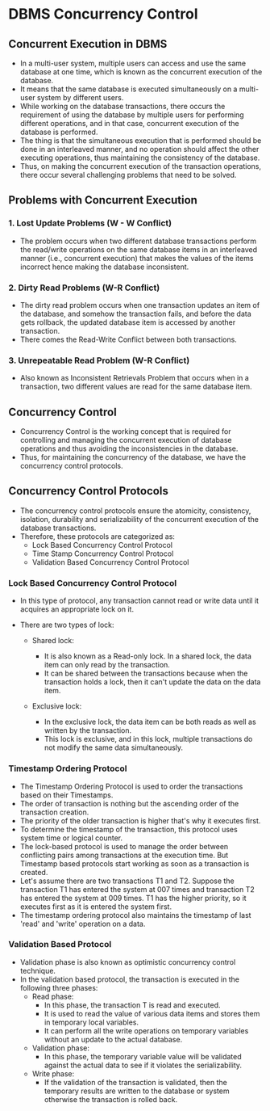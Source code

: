 # DBMS Concurrency Control

## Concurrent Execution in DBMS

- In a multi-user system, multiple users can access and use the same database at one time, which is known as the concurrent execution of the database.
- It means that the same database is executed simultaneously on a multi-user system by different users.
- While working on the database transactions, there occurs the requirement of using the database by multiple users for performing different operations, and in that case, concurrent execution of the database is performed.
- The thing is that the simultaneous execution that is performed should be done in an interleaved manner, and no operation should affect the other executing operations, thus maintaining the consistency of the database.
- Thus, on making the concurrent execution of the transaction operations, there occur several challenging problems that need to be solved.

## Problems with Concurrent Execution

### 1. Lost Update Problems (W - W Conflict)

- The problem occurs when two different database transactions perform the read/write operations on the same database items in an interleaved manner (i.e., concurrent execution) that makes the values of the items incorrect hence making the database inconsistent.

### 2. Dirty Read Problems (W-R Conflict)

- The dirty read problem occurs when one transaction updates an item of the database, and somehow the transaction fails, and before the data gets rollback, the updated database item is accessed by another transaction.
- There comes the Read-Write Conflict between both transactions.

### 3. Unrepeatable Read Problem (W-R Conflict)

- Also known as Inconsistent Retrievals Problem that occurs when in a transaction, two different values are read for the same database item.

## Concurrency Control

- Concurrency Control is the working concept that is required for controlling and managing the concurrent execution of database operations and thus avoiding the inconsistencies in the database.
- Thus, for maintaining the concurrency of the database, we have the concurrency control protocols.

## Concurrency Control Protocols

- The concurrency control protocols ensure the atomicity, consistency, isolation, durability and serializability of the concurrent execution of the database transactions.
- Therefore, these protocols are categorized as:
  - Lock Based Concurrency Control Protocol
  - Time Stamp Concurrency Control Protocol
  - Validation Based Concurrency Control Protocol

### Lock Based Concurrency Control Protocol

- In this type of protocol, any transaction cannot read or write data until it acquires an appropriate lock on it.
- There are two types of lock:

  - Shared lock:
    - It is also known as a Read-only lock. In a shared lock, the data item can only read by the transaction.
    - It can be shared between the transactions because when the transaction holds a lock, then it can't update the data on the data item.
  - Exclusive lock:

    - In the exclusive lock, the data item can be both reads as well as written by the transaction.
    - This lock is exclusive, and in this lock, multiple transactions do not modify the same data simultaneously.

### Timestamp Ordering Protocol

- The Timestamp Ordering Protocol is used to order the transactions based on their Timestamps.
- The order of transaction is nothing but the ascending order of the transaction creation.
- The priority of the older transaction is higher that's why it executes first.
- To determine the timestamp of the transaction, this protocol uses system time or logical counter.
- The lock-based protocol is used to manage the order between conflicting pairs among transactions at the execution time. But Timestamp based protocols start working as soon as a transaction is created.
- Let's assume there are two transactions T1 and T2. Suppose the transaction T1 has entered the system at 007 times and transaction T2 has entered the system at 009 times. T1 has the higher priority, so it executes first as it is entered the system first.
- The timestamp ordering protocol also maintains the timestamp of last 'read' and 'write' operation on a data.

### Validation Based Protocol

- Validation phase is also known as optimistic concurrency control technique.
- In the validation based protocol, the transaction is executed in the following three phases:
  - Read phase:
    - In this phase, the transaction T is read and executed.
    - It is used to read the value of various data items and stores them in temporary local variables.
    - It can perform all the write operations on temporary variables without an update to the actual database.
  - Validation phase:
    - In this phase, the temporary variable value will be validated against the actual data to see if it violates the serializability.
  - Write phase:
    - If the validation of the transaction is validated, then the temporary results are written to the database or system otherwise the transaction is rolled back.
